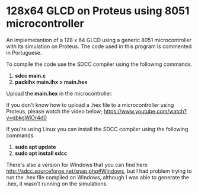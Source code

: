 # 128x64 GLCD on Proteus using 8051 microcontroller
An implemetantion of a 128 x 64 GLCD using a generic 8051 microcontroller with its simulation on Proteus. The code used in this program is commented in Portuguese.

To compile the code use the SDCC compiler using the following commands.
1. **sdcc main.c**
2. **packihx main.ihx > main.hex**

Upload the **main.hex** in the microcontroller. 

If you don't know how to upload a .hex file to a microcontroller using Proteus, please watch the video below;
https://www.youtube.com/watch?v=qbkgWiOr4d0

If you're using Linux you can install the SDCC compiler using the following commands.
1. **sudo apt update**
2. **sudo apt install sdcc**

There's also a version for Windows that you can find here http://sdcc.sourceforge.net/snap.php#Windows, but I had problem trying to run the .hex file compiled on Windows, although I was able to generate the .hex, it wasn't running on the simulations.
